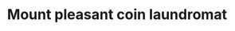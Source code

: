 ---
title: "Mount pleasant coin laundromat"
url: /mt-pleasant/mount-pleasant-coin-laundromat/
shop: Wäscherei
---